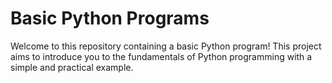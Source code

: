 
# Basic Python Programs 

Welcome to this repository containing a basic Python program! This project aims to introduce you to the fundamentals of Python programming with a simple and practical example.


